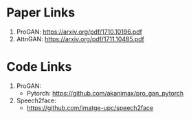 # Paper Links

1.  ProGAN: https://arxiv.org/pdf/1710.10196.pdf
2.  AttnGAN: https://arxiv.org/pdf/1711.10485.pdf


# Code Links

1. ProGAN:
    - Pytorch: https://github.com/akanimax/pro_gan_pytorch
2. Speech2face:
    - https://github.com/imatge-upc/speech2face
